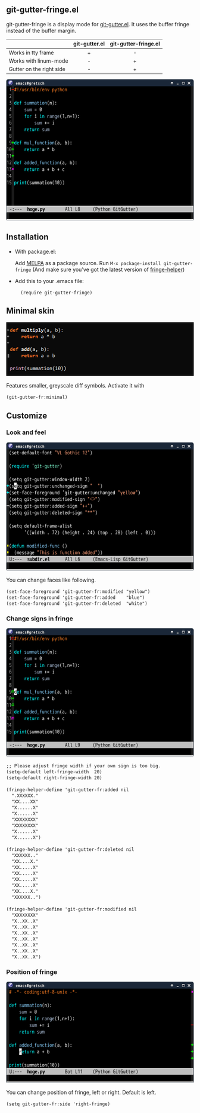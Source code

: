 ## git-gutter-fringe.el

git-gutter-fringe is a display mode for
[git-gutter.el](https://github.com/nonsequitur/git-gutter-plus).
It uses the buffer fringe instead of the buffer margin.

|                          | git-gutter.el | git-gutter-fringe.el |
|:-------------------------|:-------------:|:--------------------:|
| Works in tty frame       | +             | -                    |
| Works with linum-mode    | -             | +                    |
| Gutter on the right side | -             | +                    |

![git-gutter-fringe.el](images/git-gutter-fringe.png)

## Installation

* With package.el:

  Add  [MELPA](https://github.com/milkypostman/melpa.git) as a package source.
  Run `M-x package-install git-gutter-fringe`
  (And make sure you've got the latest version of
  [fringe-helper](http://www.emacswiki.org/emacs/FringeHelper))

* Add this to your .emacs file:

        (require git-gutter-fringe)

## Minimal skin

![git-gutter-fringe-minimal](images/git-gutter-fringe-minimal.png)

Features smaller, greyscale diff symbols. Activate it with

    (git-gutter-fr:minimal)

## Customize

### Look and feel

![git-gutter-fringe-customize](images/git-gutter-fringe-customize.png)

You can change faces like following.

```elisp
(set-face-foreground 'git-gutter-fr:modified "yellow")
(set-face-foreground 'git-gutter-fr:added    "blue")
(set-face-foreground 'git-gutter-fr:deleted  "white")
```

### Change signs in fringe

![git-gutter-fringe-change-signs](images/git-gutter-fringe-change-signs.png)

```elisp
;; Please adjust fringe width if your own sign is too big.
(setq-default left-fringe-width  20)
(setq-default right-fringe-width 20)

(fringe-helper-define 'git-gutter-fr:added nil
  ".XXXXXX."
  "XX....XX"
  "X......X"
  "X......X"
  "XXXXXXXX"
  "XXXXXXXX"
  "X......X"
  "X......X")

(fringe-helper-define 'git-gutter-fr:deleted nil
  "XXXXXX.."
  "XX....X."
  "XX.....X"
  "XX.....X"
  "XX.....X"
  "XX.....X"
  "XX....X."
  "XXXXXX..")

(fringe-helper-define 'git-gutter-fr:modified nil
  "XXXXXXXX"
  "X..XX..X"
  "X..XX..X"
  "X..XX..X"
  "X..XX..X"
  "X..XX..X"
  "X..XX..X"
  "X..XX..X")
```

### Position of fringe

![git-gutter-fringe-right](images/git-gutter-fringe-right.png)

You can change position of fringe, left or right. Default is left.

```elisp
(setq git-gutter-fr:side 'right-fringe)
```
